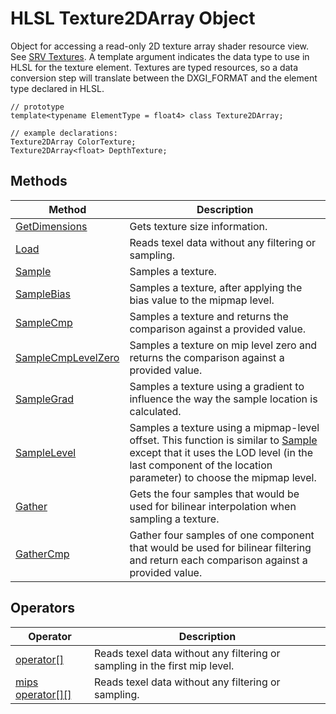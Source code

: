 # HLSL Texture2DArray Object

Object for accessing a read-only 2D texture array shader resource view.  See [SRV Textures](hlsl-resource-objects.md#srv-textures).
A template argument indicates the data type to use in HLSL for the texture element.
Textures are typed resources, so a data conversion step will translate between the DXGI_FORMAT and the element type declared in HLSL.

```HLSL
// prototype
template<typename ElementType = float4> class Texture2DArray;

// example declarations:
Texture2DArray ColorTexture;
Texture2DArray<float> DepthTexture;
```

## Methods

| Method | Description |
| - | - |
| [GetDimensions](hlsl-method-getDimensions.md) | Gets texture size information. |
| [Load](hlsl-method-load.md) | Reads texel data without any filtering or sampling. |
| [Sample](hlsl-method-sample.md) | Samples a texture. |
| [SampleBias](hlsl-method-sampleBias.md) | Samples a texture, after applying the bias value to the mipmap level. |
| [SampleCmp](hlsl-method-sampleCmp-separated.md) | Samples a texture and returns the comparison against a provided value. |
| [SampleCmpLevelZero](hlsl-method-sampleCmpLevelZero.md) | Samples a texture on mip level zero and returns the comparison against a provided value. |
| [SampleGrad](hlsl-method-sampleGrad.md) | Samples a texture using a gradient to influence the way the sample location is calculated. |
| [SampleLevel](hlsl-method-sampleLevel.md) | Samples a texture using a mipmap-level offset.  This function is similar to [Sample](hlsl-method-sample.md) except that it uses the LOD level (in the last component of the location parameter) to choose the mipmap level. |
| [Gather](hlsl-method-gather.md) | Gets the four samples that would be used for bilinear interpolation when sampling a texture. |
| [GatherCmp](hlsl-method-gatherCmp.md) | Gather four samples of one component that would be used for bilinear filtering and return each comparison against a provided value. |

## Operators

| Operator | Description |
| - | - |
| [operator\[\]](hlsl-operator.md) | Reads texel data without any filtering or sampling in the first mip level. |
| [mips operator\[\]\[\]](hlsl-operator-mips.md) | Reads texel data without any filtering or sampling. |